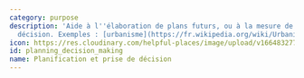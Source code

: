 ```yaml
---
category: purpose
description: 'Aide à l''élaboration de plans futurs, ou à la mesure de l''impact d''une
  décision. Exemples : [urbanisme](https://fr.wikipedia.org/wiki/Urbanisme)'
icon: https://res.cloudinary.com/helpful-places/image/upload/v1664832770/dtpr-icons/purpose/planning_svgs3k.svg
id: planning_decision_making
name: Planification et prise de décision
---
```

